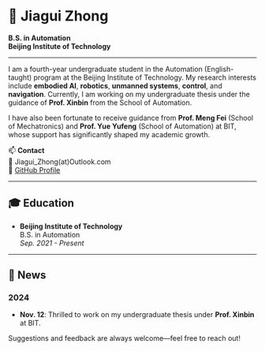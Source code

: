 # 👋 Jiagui Zhong
**B.S. in Automation**  
**Beijing Institute of Technology**

---

I am a fourth-year undergraduate student in the Automation (English-taught) program at the Beijing Institute of Technology. My research interests include **embodied AI**, **robotics**, **unmanned systems**, **control**, and **navigation**. Currently, I am working on my undergraduate thesis under the guidance of **Prof. Xinbin** from the School of Automation.

I have also been fortunate to receive guidance from **Prof. Meng Fei** (School of Mechatronics) and **Prof. Yue Yufeng** (School of Automation) at BIT, whose support has significantly shaped my academic growth.

📫 **Contact**  
📧 Jiagui_Zhong(at)Outlook.com  
🔗 [GitHub Profile](https://github.com/YourGitHubUsername)

---

## 🎓 Education
- **Beijing Institute of Technology**  
  B.S. in Automation  
  *Sep. 2021 - Present*

---

## 📰 News
### 2024
- **Nov. 12**: Thrilled to work on my undergraduate thesis under **Prof. Xinbin** at BIT.

Suggestions and feedback are always welcome—feel free to reach out!
